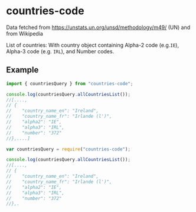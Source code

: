 # countries-code

Data fetched from https://unstats.un.org/unsd/methodology/m49/ (UN)
and from Wikipedia

List of countries:
With country object containing Alpha-2 code (e.g.`IE`), Alpha-3 code (e.g. `IRL`), and Number codes.

## Example

```js
import { countriesQuery } from "countries-code";

console.log(countriesQuery.allCountriesList());
//[....,
// {
//    "country_name_en": "Ireland",
//    "country_name_fr": "Irlande (l')",
//    "alpha2": "IE",
//    "alpha3": "IRL",
//    "number": "372"
//},....]
```

```js
var countriesQuery = require("countries-code");

console.log(countriesQuery.allCountriesList());
//[....,
// {
//    "country_name_en": "Ireland",
//    "country_name_fr": "Irlande (l')",
//    "alpha2": "IE",
//    "alpha3": "IRL",
//    "number": "372"
//},.
```
